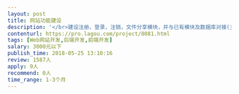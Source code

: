 ```yaml
---                
layout: post       
title: 网站功能建设           
description: '</br>建设注册，登录，注销，文件分享模块，并与已有模块及数据库对接(主系统目前正常运行)</br>网页文件解压缩系统建设(可选)</br>'     
contenturl: https://pro.lagou.com/project/8081.html      
tags: [Web网站开发,后端开发,前端开发]            
salary: 3000元以下          
publish_time: 2018-05-25 13:10:16         
review: 1587人                   
apply: 9人                   
recommend: 0人                   
time_range: 1-3个月              
---                 
```


